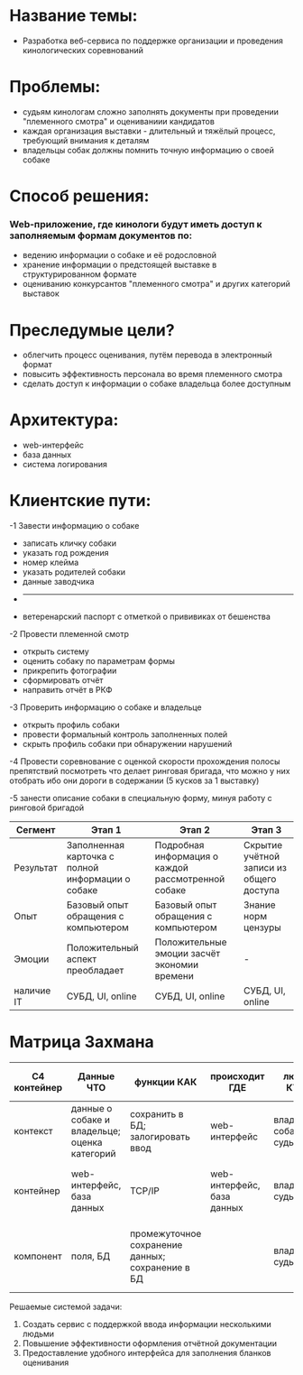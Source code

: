 # Название темы:
- Разработка веб-сервиса по поддержке организации и проведения кинологических соревнований

# Проблемы: 
- судьям кинологам сложно заполнять документы при проведении "племенного смотра" и оцениваниии кандидатов
- каждая организация выставки - длительный и тяжёлый процесс, требующий внимания к деталям
- владельцы собак должны помнить точную информацию о своей собаке

# Способ решения: 
### Web-приложение, где кинологи будут иметь доступ к заполняемым формам документов по:
- ведению информации о собаке и её родословной
- хранение информации о предстоящей выставке в структурированном формате
- оцениванию конкурсантов "племенного смотра" и других категорий выставок

# Преследумые цели?
- облегчить процесс оценивания, путём перевода в электронный формат
- повысить эффективность персонала во время племенного смотра
- сделать доступ к информации о собаке владельца более доступным

# Архитектура:
- web-интерфейс
- база данных
- система логирования

# Клиентские пути:
-1 Завести информацию о собаке
- записать кличку собаки
- указать год рождения
- номер клейма
- указать родителей собаки
- данные заводчика
- _____________________
- ветеренарский паспорт с отметкой о прививиках от бешенства

-2 Провести племенной смотр
- открыть систему
- оценить собаку по параметрам формы
- прикрепить фотографии
- сформировать отчёт
- направить отчёт в РКФ

-3 Проверить информацию о собаке и владельце
- открыть профиль собаки
- провести формальный контроль заполненных полей
- скрыть профиль собаки при обнаружении нарушений

-4 Провести соревнование с оценкой скорости прохождения полосы препятствий
посмотреть что делает ринговая бригада, что можно у них отобрать ибо они дороги в содержании (5 кусков за 1 выставку)

-5 занести описание собаки в специальную форму, минуя работу с ринговой бригадой

| Сегмент   | Этап 1                                             | Этап 2                                                       | Этап 3                                                |
|---        |---                                                 |---                                                           |---                                                    |
|Результат  | Заполненная карточка с полной информации о собаке  | Подробная информация о каждой рассмотренной собаке           | Скрытие учётной записи из общего доступа|        
|Опыт       | Базовый опыт обращения с компьютером               | Базовый опыт обращения с компьютером                         | Знание норм цензуры |       
|Эмоции     | Положительный аспект преобладает                   | Положительные эмоции засчёт экономии времени                 |  -                  |        
|наличие IT | СУБД, UI, online                                   | СУБД, UI, online                                             |    СУБД, UI, online     |  

# Матрица Захмана
| C4 контейнер | Данные ЧТО | функции КАК | происходит ГДЕ | люди КТО | время КОГДА | мотивация ПОЧЕМУ/ЗАЧЕМ |
|---           |---         |---          |---             |---       |---          |---                     |
| контекст     |данные о собаке и владельце; оценка категорий|сохранить в БД; залогировать ввод |web-интерфейс|владелец собаки; судья|создание записи о собаке; судейство|доступ к информации; рабочие обязанности|
| контейнер    |web-интерфейс, база данных                   |TCP/IP                            |web-интерфейс, база данных|владелец; судья| ввод новой информации|поставленная задача перед системой по сохранению информации|
| компонент    |поля, БД    |промежуточное сохранение данных; сохранение в БД||владелец; судья|база данных; поток от web-интерфейса к БД|выполнение постапвленной цели перед программой|

Решаемые системой задачи:
1) Создать сервис с поддержкой ввода информации несколькими людьми
2) Повышение эффективности оформления отчётной документации
3) Предоставление удобного интерфейса для заполнения бланков оценивания

